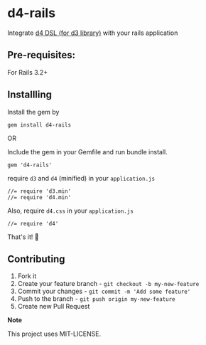d4-rails
========

Integrate [d4 DSL (for d3 library)](https://github.com/heavysixer/d4) with your rails application

## Pre-requisites:

For Rails 3.2+

## Installling

Install the gem by

    gem install d4-rails

OR

Include the gem in your Gemfile and run bundle install.

    gem 'd4-rails'

require `d3` and `d4` (minified) in your `application.js`

    //= require 'd3.min'
    //= require 'd4.min'

Also, require `d4.css` in your `application.js`

    //= require 'd4'


That's it! :pray:

## Contributing

1. Fork it
2. Create your feature branch - `git checkout -b my-new-feature`
3. Commit your changes - `git commit -m 'Add some feature'`
4. Push to the branch - `git push origin my-new-feature`
5. Create new Pull Request

**Note**

This project uses MIT-LICENSE.
